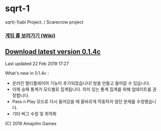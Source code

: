 # sqrt-1

sqrt(-1)abi Project. / Scarecrow project

### [게임 룰 보러가기 (Wiki)](https://github.com/amajohn/sqrt-1/wiki) 

## [Download latest version 0.1.4c](https://github.com/amajohn/sqrt-1/raw/master/Builds/Sqrt-1_0.1.4c_rc1.apk)
Last updated 22 Feb 2019 17:27

What's new in 0.1.4c :
 - 온라인 멀티플레이어 기능이 추가되었습니다! 방을 만들고 들어갈 수 있습니다.
 - 이제 승패 통계가 모드별로 집계됩니다. 의미 있는 통계 집계를 위해 업데이트를 권장합니다.
  - Pass n Play 모드로 다시 들어갔을 때 올바르게 작동하지 않던 문제를 수정했습니다.
 - 기타 버그 수정 및 최적화
 
(C) 2019 Amajohn Games
